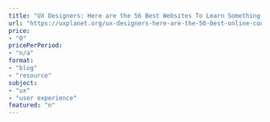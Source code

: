 ```yaml
---
title: "UX Designers: Here are the 56 Best Websites To Learn Something New"
url: "https://uxplanet.org/ux-designers-here-are-the-50-best-online-courses-to-learn-something-new-d6e65024274f"
price: 
- "0"
pricePerPeriod: 
- "n/a"
format: 
- "blog"
- "resource"
subject: 
- "ux"
- "user experience"
featured: "n"
---
```

